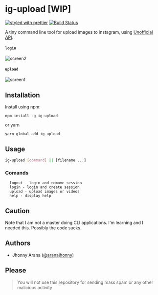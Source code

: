# ig-upload [WIP]

[![styled with prettier](https://img.shields.io/badge/styled_with-prettier-ff69b4.svg)](https://github.com/prettier/prettier)
[![Build Status](https://travis-ci.org/aranajhonny/blog.svg?branch=master)](https://travis-ci.org/aranajhonny/ig-upload)

A tiny command line tool for upload images to instagram, using [Unofficial API](https://github.com/huttarichard/instagram-private-api/).

#### `login`

![screen2](https://cloud.githubusercontent.com/assets/9091881/25283358/7a376e9a-2681-11e7-862e-a29cfbe0caac.png)

#### `upload`

![screen1](https://cloud.githubusercontent.com/assets/9091881/25283473/ec13353a-2681-11e7-9d68-41ab09a4ac7c.png)

## Installation

Install using npm:
```
npm install -g ig-upload
```
or yarn
```
yarn global add ig-upload
```
## Usage

```bash
ig-upload [command] || [filename ...]
```
### Comands
```
  logout - login and remove session
  login - login and create session
  upload - upload images or videos
  help - display help
```
## Caution

Note that I am not a master doing CLI applications. I'm learning and I needed this. Possibly the code sucks.

## Authors

- Jhonny Arana ([@aranajhonny](https://twitter.com/aranajhonny))

## Please

> You will not use this repository for sending mass spam or any other malicious activity
